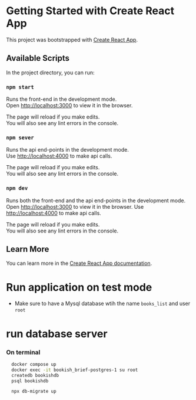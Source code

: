# Getting Started with Create React App

This project was bootstrapped with [Create React App](https://github.com/facebook/create-react-app).

## Available Scripts

In the project directory, you can run:

### `npm start`

Runs the front-end in the development mode.\
Open [http://localhost:3000](http://localhost:3000) to view it in the browser.

The page will reload if you make edits.\
You will also see any lint errors in the console.

### `npm sever`

Runs the api end-points in the development mode.\
Use [http://localhost:4000](http://localhost:4000) to make api calls.

The page will reload if you make edits.\
You will also see any lint errors in the console.

### `npm dev`

Runs both the front-end and the api end-points in the development mode.\
Open [http://localhost:3000](http://localhost:3000) to view it in the browser.
Use [http://localhost:4000](http://localhost:4000) to make api calls.


The page will reload if you make edits.\
You will also see any lint errors in the console.


## Learn More

You can learn more in the [Create React App documentation](https://facebook.github.io/create-react-app/docs/getting-started).

# Run application on test mode
- Make sure to have a Mysql database wtih the name `books_list`
and user `root`


# run database server
### On terminal
```bash
  docker compose up
  docker exec -it bookish_brief-postgres-1 su root
  createdb bookishdb 
  psql bookishdb
```
```bash
  npx db-migrate up
```
